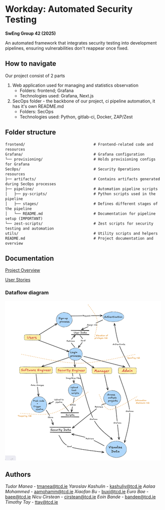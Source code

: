 
# Workday: Automated Security Testing

**SwEng Group 42 (2025)**

An automated framework that integrates security testing into development pipelines, ensuring vulnerabilities don't reappear once fixed.

## How to navigate
Our project consist of 2 parts
1. Web application used for managing and statistics observation
    - Folders: frontend; Grafana
    - Technologies used: Grafana, Next.js
2. SecOps folder - the backbone of our project, ci pipeline automation, it has it's own README.md
    - Folders: SecOps
    - Technologies used: Python, gitlab-ci, Docker, ZAP/Zest

## Folder structure
```
frontend/                               # Frontend-related code and resources
Grafana/                                # Grafana configuration
└── provisioning/                       # Holds provisioning configs for Grafana
SecOps/                                 # Security Operations resources
├── artifacts/                          # Contains artifacts generated during SecOps processes
├── pipeline/                           # Automation pipeline scripts
│   ├── py-scripts/                     # Python scripts used in the pipeline
│   ├── stages/                         # Defines different stages of the pipeline
│   └── README.md                       # Documentation for pipeline setup (IMPORTANT)
└── zest-scripts/                       # Zest scripts for security testing and automation
utils/                                  # Utility scripts and helpers
README.md                               # Project documentation and overview
```


## Documentation

[Project Overview](https://gitlab.scss.tcd.ie/tmanea/sweng25_group36-workdaysecurity/-/wikis/uploads/65c6ca802dce25e652be98d84bad9530/Project_Overview.pdf)

[User Stories](https://gitlab.scss.tcd.ie/tmanea/sweng25_group36-workdaysecurity/-/wikis/uploads/5214fc3a3efb8922dc56900c0a84b763/User_Stories.pdf)

### Dataflow diagram
![dataflow](utils/dataflow18March.png)

## Authors

_Tudor Manea_ - tmanea@tcd.ie
_Yaroslav Kashulin_ - kashuliy@tcd.ie
_Aalaa Mohammed_ - aamohamm@tcd.ie
_Xiaofan Bu_ - buxi@tcd.ie
_Euro Bae_ - baee@tcd.ie
_Nicu Cirstean_ - cirstean@tcd.ie
_Eoin Bande_ - bandee@tcd.ie
_Timothy Tay_ - ttay@tcd.ie
